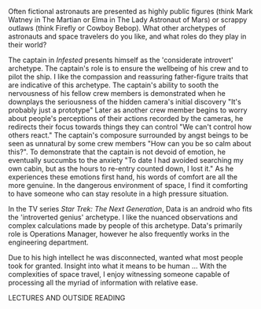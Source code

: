Often fictional astronauts are presented as highly public figures 
(think Mark Watney in The Martian or Elma in The Lady Astronaut of Mars) 
or scrappy outlaws (think Firefly or Cowboy Bebop). 
What other archetypes of astronauts and space travelers do you like, 
and what roles do they play in their world?  

The captain in *Infested* presents himself as the 'considerate introvert' archetype.
The captain's role is to ensure the wellbeing of his crew and to pilot the ship.
I like the compassion and reassuring father-figure traits that are indicative of this archetype.
The captain's ability to sooth the nervousness of his fellow crew members is demonstrated 
when he downplays the seriousness of the hidden camera's initial discovery "It's probably just a prototype"
Later as another crew member begins to worry about people's perceptions of their actions recorded by the cameras, he
redirects their focus towards things they can control "We can't control how others react."
The captain's composure surrounded by angst beings to be seen as unnatural by some crew members "How can you be so calm about this?".
To demonstrate that the captain is not devoid of emotion, he eventually succumbs to the anxiety
"To date I had avoided searching my own cabin, but as the hours to re-entry counted down, I lost it."
As he experiences these emotions first hand, his words of comfort are all the more genuine.
In the dangerous environment of space, I find it comforting to have someone who can stay resolute in a high pressure situation.

In the TV series *Star Trek: The Next Generation*, Data is an android who fits the 'introverted genius' archetype.
I like the nuanced observations and complex calculations made by people of this archetype.
Data's primarily role is Operations Manager, however he also frequently works in the engineering department.

Due to his high intellect he was disconnected, wanted what most people took for granted.
Insight into what it means to be human
...
With the complexities of space travel, I enjoy witnessing someone capable of processing all the myriad of information with relative ease.

LECTURES AND OUTSIDE READING
